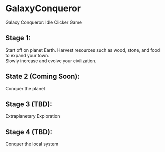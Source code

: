 # GalaxyConqueror
Galaxy Conqueror: Idle Clicker Game

## Stage 1:
Start off on planet Earth. Harvest resources such as wood, stone, and food to expand your town.  
Slowly increase and evolve your civilization.  

## State 2 (Coming Soon):
Conquer the planet

## Stage 3 (TBD): 
Extraplanetary Exploration  

## Stage 4 (TBD): 
Conquer the local system
